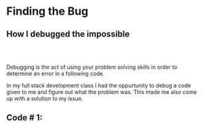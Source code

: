 # Finding the Bug 
## How I debugged the impossible 

<br> <br>

Debugging is the act of using your problem solving skills in order to determine an error in a following code. 


In my full stack development class I had the oppurtunity to debug a code given to me and figure out what the problem was. This made me also come up with a solution to my issue. 


## Code # 1: 


